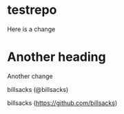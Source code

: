 # testrepo

Here is a change

# Another heading

Another change

billsacks (@billsacks)

billsacks (https://github.com/billsacks)
